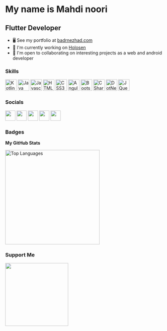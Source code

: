 My name is Mahdi noori
===============================
 
Flutter Developer 
-----------------------------

*   🖥️  See my portfolio at [badrnezhad.com](https://badrnezhad.com)
*   🚀  I'm currently working on [Holosen](https://holosen.net)
*   🤝  I'm open to collaborating on interesting projects as a web and android developer
<!-- 
<a href="https://www.twitter.com/badrnezhad" target="_blank" rel="noreferrer"><img
                  src="https://img.shields.io/twitter/follow/badrnezhad?logo=twitter&style=for-the-badge&color=0891b2&labelColor=1c1917"
                /></a><a href="https://www.github.com/badrnezhad" target="_blank" rel="noreferrer"><img
                  src="https://img.shields.io/github/followers/badrnezhad?logo=github&style=for-the-badge&color=0891b2&labelColor=1c1917" /></a> -->
                  
### Skills
<p align="left">
  <a href="https://kotlinlang.org/" target="_blank" rel="noreferrer"><img src="https://raw.githubusercontent.com/danielcranney/readme-generator/main/public/icons/skills/kotlin-colored.svg" width="36" height="36" alt="Kotlin" /></a>
    <a href="https://java.com/" target="_blank" rel="noreferrer"><img src="https://raw.githubusercontent.com/danielcranney/readme-generator/main/public/icons/skills/java-colored.svg" width="36" height="36" alt="Java" /></a>
<a href="https://developer.mozilla.org/en-US/docs/Web/JavaScript" target="_blank" rel="noreferrer"><img src="https://raw.githubusercontent.com/danielcranney/readme-generator/main/public/icons/skills/javascript-colored.svg" width="36" height="36" alt="Javascript" /></a>
  <a href="https://developer.mozilla.org/en-US/docs/Glossary/HTML5" target="_blank" rel="noreferrer"><img src="https://raw.githubusercontent.com/danielcranney/readme-generator/main/public/icons/skills/html5-colored.svg" width="36" height="36" alt="HTML5" /></a>
    <a href="https://developer.mozilla.org/en-US/docs/Web/CSS" target="_blank" rel="noreferrer"><img src="https://raw.githubusercontent.com/danielcranney/readme-generator/main/public/icons/skills/css3-colored.svg" width="36" height="36" alt="CSS3" /></a>
      <a href="https://angularjs.org/" target="_blank" rel="noreferrer"><img src="https://raw.githubusercontent.com/danielcranney/readme-generator/main/public/icons/skills/angularjs-colored.svg" width="36" height="36" alt="Angular" /></a>
          <a href="https://getbootstrap.com/" target="_blank" rel="noreferrer"><img src="https://raw.githubusercontent.com/danielcranney/readme-generator/main/public/icons/skills/bootstrap-colored.svg" width="36" height="36" alt="Bootstrap" /></a>
            <a href="https://docs.microsoft.com/en-us/dotnet/csharp/" target="_blank" rel="noreferrer"><img src="https://raw.githubusercontent.com/danielcranney/readme-generator/main/public/icons/skills/csharp-colored.svg" width="36" height="36" alt="CSharp" /></a>
  <a href="https://docs.microsoft.com/en-us/dotnet/" target="_blank" rel="noreferrer"><img src="https://raw.githubusercontent.com/danielcranney/readme-generator/main/public/icons/skills/dot-net-colored.svg" width="36" height="36" alt="DotNet" /></a>
    <a href="https://jquery.com/" target="_blank" rel="noreferrer"><img src="https://raw.githubusercontent.com/danielcranney/readme-generator/main/public/icons/skills/jquery-colored.svg" width="36" height="36" alt="JQuery" /></a>
</p>
                    
### Socials
                  
<p align="left">
    <a href="https://www.instagram.com/nulldevelopr" target="_blank" rel="noreferrer"><img src="https://raw.githubusercontent.com/danielcranney/readme-generator/main/public/icons/socials/instagram.svg" width="32" height="32" /></a>
<a href="https://www.github.com/badrnezhad" target="_blank" rel="noreferrer"><img src="https://raw.githubusercontent.com/danielcranney/readme-generator/main/public/icons/socials/github-dark.svg" width="32" height="32" /></a>
  <a href="https://badrnezhad.com" target="_blank" rel="noreferrer"><img src="https://raw.githubusercontent.com/danielcranney/readme-generator/main/public/icons/socials/hashnode.svg" width="32" height="32" /></a>
  <a href="https://www.linkedin.com/in/badrnezhad" target="_blank" rel="noreferrer"><img src="https://raw.githubusercontent.com/danielcranney/readme-generator/main/public/icons/socials/linkedin.svg" width="32" height="32" /></a>
  <a href="https://www.twitter.com/badrnezhad" target="_blank" rel="noreferrer"><img src="https://raw.githubusercontent.com/danielcranney/readme-generator/main/public/icons/socials/twitter.svg" width="32" height="32" /></a></p>

### Badges

<b>My GitHub Stats</b>

<a href="https://github.com/nmahdi6" align="left"><img width="300" src="https://github-readme-stats.vercel.app/api/top-langs/?username=badrnezhad&langs_count=10&title_color=0891b2&text_color=ffffff&icon_color=0891b2&bg_color=1c1917&hide_border=true&locale=en&custom_title=Top%20%Languages" alt="Top Languages" /></a>
### Support Me
<a href="https://www.buymeacoffee.com/badrnezhad"><img src="https://cdn.buymeacoffee.com/buttons/v2/default-yellow.png" width="200" /></a>

